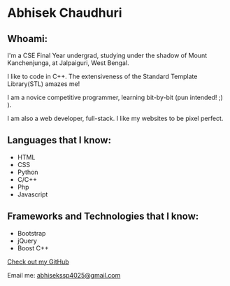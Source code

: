 # Abhisek Chaudhuri

## Whoami:
I'm a CSE Final Year undergrad, studying under the shadow of Mount Kanchenjunga, at Jalpaiguri, West Bengal.

I like to code in C++. The extensiveness of the Standard Template Library(STL) amazes me!

I am a novice competitive programmer, learning bit-by-bit (pun intended! ;) ).

I am also a web developer, full-stack. I like my websites to be pixel perfect.



## Languages that I know:

- HTML
- CSS
- Python
- C/C++
- Php
- Javascript



## Frameworks and Technologies that I know:

- Bootstrap
- jQuery
- Boost C++


[Check out my GitHub](https://github.com/abhisekssp4025)

Email me: abhisekssp4025@gmail.com
